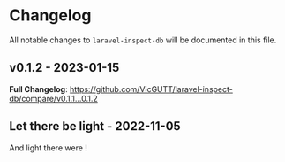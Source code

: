 # Changelog

All notable changes to `laravel-inspect-db` will be documented in this file.

## v0.1.2 - 2023-01-15

**Full Changelog**: https://github.com/VicGUTT/laravel-inspect-db/compare/v0.1.1...0.1.2

## Let there be light - 2022-11-05

And light there were !
